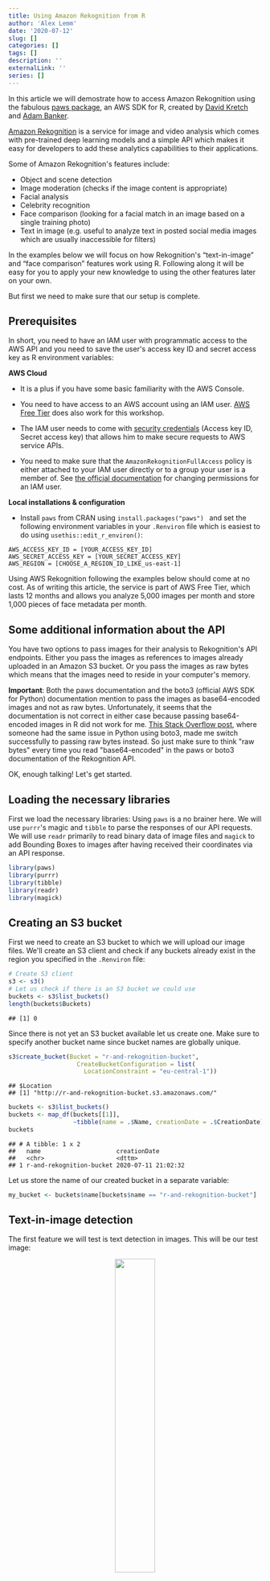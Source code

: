 ```yaml
---
title: Using Amazon Rekognition from R
author: 'Alex Lemm'
date: '2020-07-12'
slug: []
categories: []
tags: []
description: ''
externalLink: ''
series: []
---
```


In this article we will demostrate how to access Amazon Rekognition using the fabulous [paws package](https://github.com/paws-r/paws), an AWS SDK for R, created by [David Kretch](https://github.com/davidkretch) and [Adam Banker](https://github.com/adambanker).

[Amazon Rekognition](https://aws.amazon.com/rekognition/) is a service for image and video analysis which comes with pre-trained deep learning models and a simple API which makes it easy for developers to add these analytics capabilities to their applications.  

Some of Amazon Rekognition's features include:

* Object and scene detection
* Image moderation (checks if the image content is appropriate)
* Facial analysis
* Celebrity recognition
* Face comparison (looking for a facial match in an image based on a single training photo)
* Text in image (e.g. useful to analyze text in posted social media images which are usually inaccessible for filters)

In the examples below we will focus on how Rekognition's “text-in-image” and “face comparison” features work using R. Following along it will be easy for you to apply your new knowledge to using the other features later on your own. 

But first we need to make sure that our setup is complete.

## Prerequisites

In short, you need to have an IAM user with programmatic access to the AWS API and you need to save the user's access key ID and secret access key as R environment variables:

**AWS Cloud**

* It is a plus if you have some basic familiarity with the AWS Console.

* You need to have access to an AWS account using an IAM user. [AWS Free Tier](https://aws.amazon.com/free/) does also work for this workshop.

* The IAM user needs to come with [security credentials](https://docs.aws.amazon.com/general/latest/gr/aws-sec-cred-types.html#access-keys-and-secret-access-keys) (Access key ID, Secret access key) that allows him to make secure requests to AWS service APIs. 

* You need to make sure that the `AmazonRekognitionFullAccess` policy is either attached to your IAM user directly or to a group your user is a member of. See [the official documentation](https://docs.aws.amazon.com/IAM/latest/UserGuide/id_users_change-permissions.html) for changing permissions for an IAM user.

**Local installations & configuration**

* Install `paws` from CRAN using `install.packages("paws") ` and set the following environment variables in your `.Renviron` file which is easiest to do using `usethis::edit_r_environ()`:

```{r}
AWS_ACCESS_KEY_ID = [YOUR_ACCESS_KEY_ID]
AWS_SECRET_ACCESS_KEY = [YOUR_SECRET_ACCESS_KEY]
AWS_REGION = [CHOOSE_A_REGION_ID_LIKE_us-east-1]
```

Using AWS Rekognition following the examples below should come at no cost. As of writing this article, the service is part of AWS Free Tier, which lasts 12 months and allows you analyze 5,000 images per month and store 1,000 pieces of face metadata per month.


## Some additional information about the API

You have two options to pass images for their analysis to Rekognition's API endpoints. Either you pass the images as references to images already uploaded in an Amazon S3 bucket. Or you pass the images as raw bytes which means that the images need to reside in your computer's memory. 

**Important**: Both the paws documentation and the boto3 (official AWS SDK for Python) documentation mention to pass the images as base64-encoded images and not as raw bytes. Unfortunately, it seems that the documentation is not correct in either case because passing base64-encoded images in R did not work for me. [This Stack Overflow post](https://stackoverflow.com/questions/47542341/how-do-i-convert-local-jpg-file-to-base64-to-work-with-boto3-and-detect-text), where someone had the same issue in Python using boto3, made me switch successfully to passing raw bytes instead. So just make sure to think "raw bytes" every time you read "base64-encoded" in the paws or boto3 documentation of the Rekognition API.

OK, enough talking! Let's get started. 

## Loading the necessary libraries

First we load the necessary libraries: Using `paws` is a no brainer here. We will use `purrr`'s magic and `tibble` to parse the responses of our API requests. We will use `readr` primarily to read binary data of image files and `magick` to add Bounding Boxes to images after having received their coordinates via an API response. 


```r
library(paws)
library(purrr)
library(tibble)
library(readr)
library(magick)
```


## Creating an S3 bucket 

First we need to create an S3 bucket to which we will upload our image files. We'll create an S3 client and check if any buckets already exist in the region you specified in the `.Renviron` file:


```r
# Create S3 client
s3 <- s3()
# Let us check if there is an S3 bucket we could use
buckets <- s3$list_buckets()
length(buckets$Buckets)
```

```
## [1] 0
```

Since there is not yet an S3 bucket available let us create one. Make sure to specify another bucket name since bucket names are globally unique.


```r
s3$create_bucket(Bucket = "r-and-rekognition-bucket",
                   CreateBucketConfiguration = list(
                     LocationConstraint = "eu-central-1"))
```

```
## $Location
## [1] "http://r-and-rekognition-bucket.s3.amazonaws.com/"
```

```r
buckets <- s3$list_buckets()
buckets <- map_df(buckets[[1]], 
                  ~tibble(name = .$Name, creationDate = .$CreationDate))
buckets
```

```
## # A tibble: 1 x 2
##   name                     creationDate       
##   <chr>                    <dttm>             
## 1 r-and-rekognition-bucket 2020-07-11 21:02:32
```

Let us store the name of our created bucket in a separate variable:


```r
my_bucket <- buckets$name[buckets$name == "r-and-rekognition-bucket"]
```


## Text-in-image detection

The first feature we will test is text detection in images. This will be our test image:

<p align="center">
<img src="./images/tyrion_quote.jpg" width="40%" />
</p>

As explained above there are two ways to feed a Rekognition endpoint with image data: By referencing images residing in an S3 bucket or by sending the image as raw bytes. Let us check out both options.

### Option 1: Referencing an image

Let us upload the image to the S3 bucket we just created.


```r
s3$put_object(Bucket = my_bucket, 
              Body = read_file_raw("./images/tyrion_quote.jpg") , 
              Key = "tyrion_quote.jpg")
```

```
## $Expiration
## character(0)
## 
## $ETag
## [1] "\"aa5e8918fa049ae75d9b2bb6a484f488\""
## 
## $ServerSideEncryption
## character(0)
## 
## $VersionId
## character(0)
## 
## $SSECustomerAlgorithm
## character(0)
## 
## $SSECustomerKeyMD5
## character(0)
## 
## $SSEKMSKeyId
## character(0)
## 
## $SSEKMSEncryptionContext
## character(0)
## 
## $RequestCharged
## character(0)
```

OK, that response from the endpoint acknowledging the upload looks rather cryptic. Let us check if our test image now really resides in our bucket.


```r
bucket_objects <- s3$list_objects(my_bucket) %>% 
  .[["Contents"]] %>% 
  map_chr("Key")
bucket_objects
```

```
## [1] "tyrion_quote.jpg"
```

Perfect, everything worked as expected and our test file was uploaded successfully. Next, we need to create a Rekognition client for making the necessary API calls:


```r
# Create a Rekognition client
rekognition <- rekognition()

# Referencing an image in an Amazon S3 bucket
resp <- rekognition$detect_text(
  Image = list(
    S3Object = list(
      Bucket = my_bucket,
      Name = bucket_objects
    )
  )
)

# Parsing the response
resp %>% 
  .[["TextDetections"]] %>% 
  keep(~.[["Type"]] == "WORD") %>% 
  map_chr("DetectedText")
```

```
##  [1] "THAT'S" "WHAT"   "I"      "DO"     "I"      "DRINK"  "AND"    "I"     
##  [9] "KNOW"   "THINGS"
```

Hurray! We used Rekognition the first time and the service delivered the correct results. What about sending the image in raw format instead? 

### Option 2: Sending the image as bytes


```r
image <- read_file_raw("./images/tyrion_quote.jpg")

# Sending the image as raw bytes
resp <- rekognition$detect_text(
  Image = list(
    Bytes = image
  )
)

# Parsing the response
resp %>% 
  .[["TextDetections"]] %>% 
  keep(~.[["Type"]] == "WORD") %>% 
  map_chr("DetectedText")
```

```
##  [1] "THAT'S" "WHAT"   "I"      "DO"     "I"      "DRINK"  "AND"    "I"     
##  [9] "KNOW"   "THINGS"
```

The second option also worked perfectly fine and delivered the same results. In the next section we will move on to test the other feature we are interested in.

### Facial comparison

Facial comparison lets you look for a facial match in an image based on a single training photo you provided. It is best explained with a simple example. 

Imagine the security camera caught a thief stealing your car in front of your house. The guy looks like this:

<p align="center">
<img src="./images/thief.jpg" width="30%" />
</p>

Rekognition can now be used to identify the thief in a photo of a group of people. By coincidence the police acquired a photo of the usual suspects who had a Web session together the same day in the area the car was stolen:

<p align="center">
<img src="images/usual_suspects.png" width="60%" />
</p>

Is our thief among these people and can Rekognition identify him correctly?

We will skip uploading the two images to S3 and send them directly as raw bytes to the API endpoint. Uploading the images to S3 and referencing them for a facial comparison would work in the same manner as described above in the text-in-image detection demo. 


```r
# Load raw images into memory
thief <- readr::read_file_raw("./images/thief.jpg")
suspects <- readr::read_file_raw("./images/usual_suspects.png")

# Send images to the compare faces endpoint
resp <- rekognition$compare_faces(
  SourceImage = list(
    Bytes = thief
  ),
  TargetImage = list(
    Bytes = suspects
  )
)
```

Did the response include a hit?


```r
length(resp$UnmatchedFaces)
```

```
## [1] 15
```

```r
length(resp$FaceMatches)
```

```
## [1] 1
```

```r
resp$FaceMatches[[1]]$Similarity
```

```
## [1] 99.6824
```

OK, it seems Rekognition identified one of the 16 persons in the suspects image as a potential hit and also seems 99.68 % certain about it. 

The response of Rekognition's compare faces endpoint also includes bounding box coordinates for items that are detected in images (See the [official documentation here)](https://docs.aws.amazon.com/rekognition/latest/dg/images-displaying-bounding-boxes.html).

We will use the `magick` package to add the bounding box of the person who Rekognition identified as the thief to the image of the suspects. 

For this we need to convert the suspects raw image which currently resides in our local memory into a magick image object. This step is necessary because we need to extract the pixel information of the suspect image using `magick::image_info()`. We will use the pixel information  together with the bounding box coordinates included in the response to calculate the bounding box properties (width, height, left, right).

Once we have the bounding box properties we can add the bounding box to our suspects image using `magick`.


```r
# Convert raw image into a magick object
suspects <- image_read(suspects)

# Extract face match from the response
match <- resp$FaceMatches[[1]]

# Calculate bounding box properties
width <- match$Face$BoundingBox$Width * image_info(suspects)$width 
height <- match$Face$BoundingBox$Height * image_info(suspects)$height
left <- match$Face$BoundingBox$Left * image_info(suspects)$width 
top <- match$Face$BoundingBox$Top * image_info(suspects)$height

# Add bounding box to suspects image
image <- suspects %>% 
  image_draw()
rect(left, top, left + width, top + height, border = "red", lty = "dashed", lwd = 5)
image
```
<p align="center">
<img src="./images/unnamed-chunk-14-1.png" width="60%" style="display: block; margin: auto;" />
</p>

Second Hurray! Testing Rekognition's face comparison feature was also a success and the thief was identified correctly. 

## Summary

It is great that Python's `boto3` finally has an R brother. The `paws` package makes it really easy to access Amazon Rekognition and other AWS services from R. R users can use image and video analysis capabilities without being experts in deep learning. The trickiest part when using `paws` is figuring out a clever way to parse the response coming from the API. But with the recipes and packages used above for parsing S3 and Rekognition API responses, you now should have have some best practices available on your end to get started quickly.

The entire code of this article is also part of a self-paced and fully reproducible workshop that you can [download from GitHub here](https://github.com/alex23lemm/AWS-AI-Services-R-Workshop).

Keep on building!




